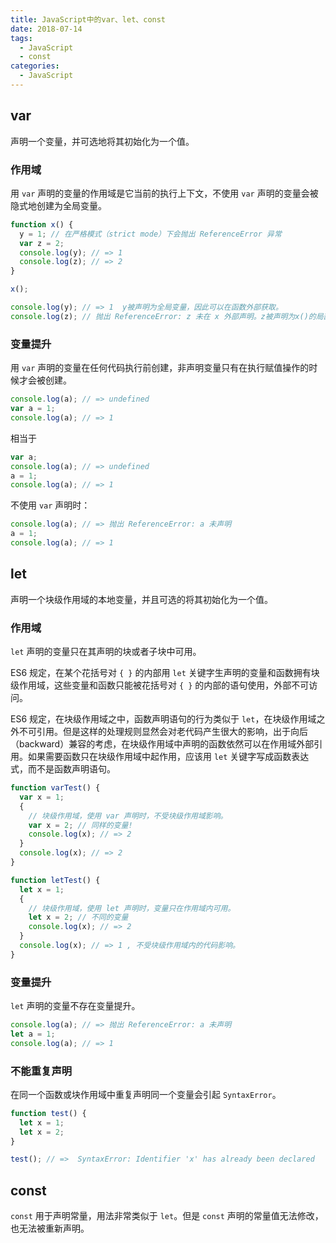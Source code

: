 ```yaml
---
title: JavaScript中的var、let、const
date: 2018-07-14
tags:
  - JavaScript
  - const
categories:
  - JavaScript
---
```


## var

声明一个变量，并可选地将其初始化为一个值。

### 作用域

用 `var` 声明的变量的作用域是它当前的执行上下文，不使用 `var` 声明的变量会被隐式地创建为全局变量。

```js
function x() {
  y = 1; // 在严格模式（strict mode）下会抛出 ReferenceError 异常
  var z = 2;
  console.log(y); // => 1
  console.log(z); // => 2
}

x();

console.log(y); // => 1  y被声明为全局变量，因此可以在函数外部获取。
console.log(z); // 抛出 ReferenceError: z 未在 x 外部声明。z被声明为x()的局部变量，因此无法在函数外部获取。
```

### 变量提升

用 `var` 声明的变量在任何代码执行前创建，非声明变量只有在执行赋值操作的时候才会被创建。

```js
console.log(a); // => undefined
var a = 1;
console.log(a); // => 1
```

相当于

```js
var a;
console.log(a); // => undefined
a = 1;
console.log(a); // => 1
```

不使用 `var` 声明时：

```js
console.log(a); // => 抛出 ReferenceError: a 未声明
a = 1;
console.log(a); // => 1
```

## let

声明一个块级作用域的本地变量，并且可选的将其初始化为一个值。

### 作用域

`let` 声明的变量只在其声明的块或者子块中可用。

ES6 规定，在某个花括号对 `{ }` 的内部用 `let` 关键字生声明的变量和函数拥有块级作用域，这些变量和函数只能被花括号对 `{ }` 的内部的语句使用，外部不可访问。

ES6 规定，在块级作用域之中，函数声明语句的行为类似于 `let`，在块级作用域之外不可引用。但是这样的处理规则显然会对老代码产生很大的影响，出于向后（backward）兼容的考虑，在块级作用域中声明的函数依然可以在作用域外部引用。如果需要函数只在块级作用域中起作用，应该用 `let` 关键字写成函数表达式，而不是函数声明语句。

```js
function varTest() {
  var x = 1;
  {
    // 块级作用域，使用 var 声明时，不受块级作用域影响。
    var x = 2; // 同样的变量!
    console.log(x); // => 2
  }
  console.log(x); // => 2
}

function letTest() {
  let x = 1;
  {
    // 块级作用域，使用 let 声明时，变量只在作用域内可用。
    let x = 2; // 不同的变量
    console.log(x); // => 2
  }
  console.log(x); // => 1 , 不受块级作用域内的代码影响。
}
```

### 变量提升

`let` 声明的变量不存在变量提升。

```js
console.log(a); // => 抛出 ReferenceError: a 未声明
let a = 1;
console.log(a); // => 1
```

### 不能重复声明

在同一个函数或块作用域中重复声明同一个变量会引起 `SyntaxError`。

```js
function test() {
  let x = 1;
  let x = 2;
}

test(); // =>  SyntaxError: Identifier 'x' has already been declared
```

## const

`const` 用于声明常量，用法非常类似于 `let`。但是 `const` 声明的常量值无法修改，也无法被重新声明。
